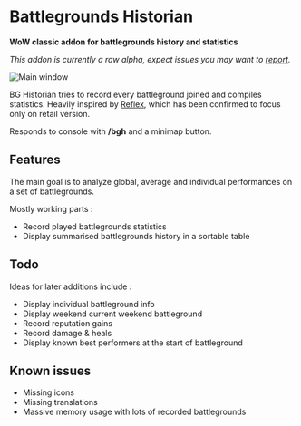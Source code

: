 # Battlegrounds Historian

**WoW classic addon for battlegrounds history and statistics**

_This addon is currently a raw alpha, expect issues you may want to [report](https://github.com/ZergRael/BGHistorian/issues)._

![Main window](https://media.forgecdn.net/attachments/285/258/wowscrnshot_040720_202128.jpg "Main window")

BG Historian tries to record every battleground joined and compiles statistics.
Heavily inspired by [Reflex](https://curseforge.com/wow/addons/reflex-battleground-historian), which has been confirmed to focus only on retail version.

Responds to console with **/bgh** and a minimap button.

## Features

The main goal is to analyze global, average and individual performances on a set of battlegrounds.

Mostly working parts :

- Record played battlegrounds statistics
- Display summarised battlegrounds history in a sortable table

## Todo

Ideas for later additions include :

- Display individual battleground info
- Display weekend current weekend battleground
- Record reputation gains
- Record damage & heals
- Display known best performers at the start of battleground

## Known issues

- Missing icons
- Missing translations
- Massive memory usage with lots of recorded battlegrounds
